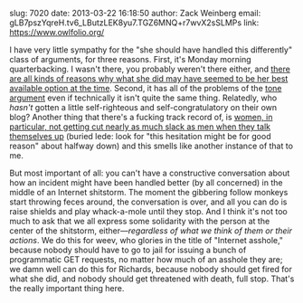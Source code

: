 slug:    7020
date:    2013-03-22 16:18:50
author:  Zack Weinberg
email:   gLB7pszYqreH.tv6_LButzLEK8yu7.TGZ6MNQ+r7wvX2sSLMPs
link:     https://www.owlfolio.org/

I have very little sympathy for the "she should have handled this
differently" class of arguments, for three reasons.  First, it's
Monday morning quarterbacking.  I wasn't there, you probably weren't
there either, and <a
href="http://subfictional.com/2013/03/22/bold-ideas-uttered-publicly/">there
are all kinds of reasons why what she did may have seemed to be her
best available option at the time</a>.  Second, it has all of the
problems of the <a
href="http://geekfeminism.wikia.com/wiki/Tone_argument">tone
argument</a> even if technically it isn't quite the same thing.
Relatedly, who <i>hasn't</i> gotten a little self-righteous and
self-congratulatory on their own blog?  Another thing that there's a
fucking track record of, is <a
href="http://www.npr.org/2011/02/14/133599768/ask-for-a-raise-most-women-hesitate">women,
in particular, not getting cut nearly as much slack as men when they
talk themselves up</a> (buried lede: look for "this hesitation might
be for good reason" about halfway down) and this smells like another
instance of that to me.

But most important of all: you can't have a constructive conversation
about how an incident might have been handled better (by all
concerned) in the middle of an Internet shitstorm.  The moment the
gibbering follow monkeys start throwing feces around, the conversation
is over, and all you can do is raise shields and play whack-a-mole
until they stop.  And I think it's not too much to ask that we all
express some solidarity with the person at the center of the
shitstorm, either&mdash;<i>regardless of what we think of them or
their actions</i>.  We do this for weev, who glories in the title of
"Internet asshole," because nobody should have to go to jail for
issuing a bunch of programmatic GET requests, no matter how much of an
asshole they are; we damn well can do this for Richards, because
nobody should get fired for what she did, and nobody should get
threatened with death, full stop.  That's the really important thing
here.
